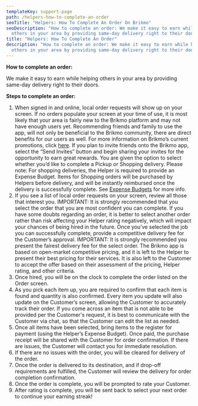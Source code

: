 ```yaml
---
templateKey: support-page
path: /helpers-how-to-complete-an-order
seoTitle: "Helpers: How To Complete An Order On Brikmo"
seoDescription: "How to complete an order: We make it easy to earn while helping
  others in your area by providing same-day delivery right to their doors."
title: "Helpers: How To Complete An Order"
description: "How to complete an order: We make it easy to earn while helping
  others in your area by providing same-day delivery right to their doors."
---
```

**How to complete an order:**

We make it easy to earn while helping others in your area by providing same-day delivery right to their doors.

**Steps to complete an order:**

1. When signed in and online, local order requests will show up on your screen. If no orders populate your screen at your time of use, it is most likely that your area is fairly new to the Brikmo platform and may not have enough users yet. Recommending friends and family to use the app, will not only be beneficial to the Brikmo community, there are direct benefits for our users as well. For more information on Brikmo’s current promotions, click [here](brikmo.co). If you plan to invite friends onto the Brikmo app, select the “Send Invites” button and begin sharing your invites for the opportunity to earn great rewards. You are given the option to select whether you’d like to complete a Pickup or Shopping delivery. Please note: For shopping deliveries, the Helper is required to provide an Expense Budget. Items for Shopping orders will be purchased by Helpers before delivery, and will be instantly reimbursed once the delivery is successfully complete. See [Expense Budgets](https://www.brikmo.co/helper-expense-budgets) for more info.
2. If you see a list of local order requests on your screen, review all those that interest you. IMPORTANT: It is strongly recommended that you select the order that you are most confident you can complete. If you have some doubts regarding an order, it is better to select another order rather than risk affecting your Helper rating negatively, which will impact your chances of being hired in the future. Once you’ve selected the job you can successfully complete, provide a competitive delivery fee for the Customer’s approval. IMPORTANT: It is strongly recommended you present the fairest delivery fee for the select order. The Brikmo app is based on open-market competitive pricing, and it is left to the Helper to present their best pricing for their services. It is also left to the Customer to accept the offer based on their assessment of the pricing, Helper rating, and other criteria.
3. Once hired, you will be on the clock to complete the order listed on the Order screen.
4. As you pick each item up, you are required to confirm that each item is found and quantity is also confirmed. Every item you update will also update on the Customer’s screen, allowing the Customer to accurately track their order. If you come across an item that is not able to be provided per the Customer's request, it is best to communicate with the Customer via chat, so that the Customer can edit the list as needed.
5. Once all items have been selected, bring items to the register for payment (using the Helper’s Expense Budget). Once paid, the purchase receipt will be shared with the Customer for order confirmation. If there are issues, the Customer will contact you for immediate resolution.
6. If there are no issues with the order, you will be cleared for delivery of the order.
7. Once the order is delivered to its destination, and if drop-off requirements are fulfilled, the Customer will review the delivery for order completion confirmation.
8. Once the order is complete, you will be prompted to rate your Customer.
9. After rating is complete, you will be sent back to select your next order to continue your earning streak!